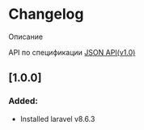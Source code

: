 # Changelog
Описание

API по спецификации [JSON API(v1.0)](https://jsonapi.org/format/)

## [1.0.0]
### Added:
- Installed laravel v8.6.3
